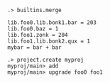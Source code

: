 ```ucm:hide
.> builtins.merge
```

```unison
lib.foo0.lib.bonk1.bar = 203
lib.foo0.baz = 1
lib.foo1.zonk = 204
lib.foo1.lib.bonk2.qux = 1
mybar = bar + bar
```

```ucm:error
.> project.create myproj
myproj/main> add
myproj/main> upgrade foo0 foo1
```
